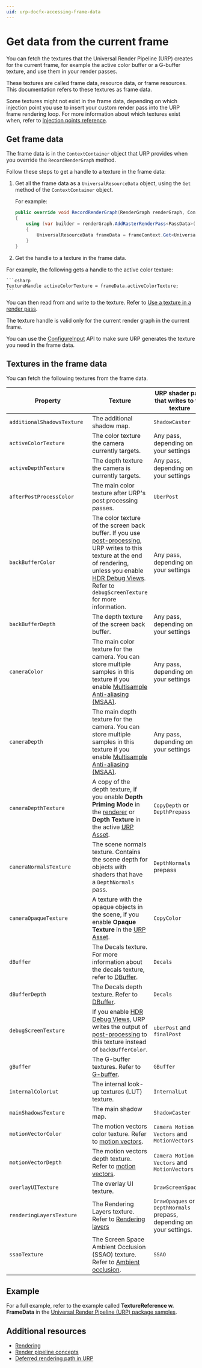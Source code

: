 ```yaml
---
uid: urp-docfx-accessing-frame-data
---
```

# Get data from the current frame

You can fetch the textures that the Universal Render Pipeline (URP) creates for the current frame, for example the active color buffer or a G-buffer texture, and use them in your render passes.

These textures are called frame data, resource data, or frame resources. This documentation refers to these textures as frame data.

Some textures might not exist in the frame data, depending on which injection point you use to insert your custom render pass into the URP frame rendering loop. For more information about which textures exist when, refer to [Injection points reference](customize/custom-pass-injection-points.md).

## Get frame data

The frame data is in the `ContextContainer` object that URP provides when you override the `RecordRenderGraph` method.

Follow these steps to get a handle to a texture in the frame data:

1. Get all the frame data as a `UniversalResourceData` object, using the `Get` method of the `ContextContainer` object.

    For example:

    ```csharp
    public override void RecordRenderGraph(RenderGraph renderGraph, ContextContainer frameContext)
    {
        using (var builder = renderGraph.AddRasterRenderPass<PassData>("Get frame data", out var passData))
        {
            UniversalResourceData frameData = frameContext.Get<UniversalResourceData>();
        }
    }
    ```

2. Get the handle to a texture in the frame data.

For example, the following gets a handle to the active color texture:

    ```csharp
    TextureHandle activeColorTexture = frameData.activeColorTexture;
    ```

You can then read from and write to the texture. Refer to [Use a texture in a render pass](render-graph-read-write-texture.md).

The texture handle is valid only for the current render graph in the current frame.

You can use the [ConfigureInput](xref:UnityEngine.Rendering.Universal.ScriptableRenderPass.ConfigureInput(UnityEngine.Rendering.Universal.ScriptableRenderPassInput)) API to make sure URP generates the texture you need in the frame data.

## Textures in the frame data

You can fetch the following textures from the frame data.

| **Property** | **Texture** | **URP shader pass that writes to the texture** |
|-|-|-|
| `additionalShadowsTexture ` | The additional shadow map. | `ShadowCaster` |
| `activeColorTexture` | The color texture the camera  currently targets. | Any pass, depending on your settings |
| `activeDepthTexture` | The depth texture the camera is currently targets. | Any pass, depending on your settings |
| `afterPostProcessColor` | The main color texture after URP's post processing passes. | `UberPost` |
| `backBufferColor ` | The color texture of the screen back buffer. If you use [post-processing](integration-with-post-processing.md), URP writes to this texture at the end of rendering, unless you enable [HDR Debug Views](post-processing/hdr-output.md#hdr-debug-views). Refer to `debugScreenTexture` for more information. | Any pass, depending on your settings | 
| `backBufferDepth ` | The depth texture of the screen back buffer. | Any pass, depending on your settings | 
| `cameraColor` | The main color texture for the camera. You can store multiple samples in this texture if you enable [Multisample Anti-aliasing (MSAA)](anti-aliasing.md#msaa). | Any pass, depending on your settings | 
| `cameraDepth` | The main depth texture for the camera. You can store multiple samples in this texture if you enable [Multisample Anti-aliasing (MSAA)](anti-aliasing.md#msaa). | Any pass, depending on your settings | 
| `cameraDepthTexture` | A copy of the depth texture, if you enable **Depth Priming Mode** in the [renderer](urp-universal-renderer.md) or **Depth Texture** in the active [URP Asset](universalrp-asset.md). | `CopyDepth` or `DepthPrepass` |
| `cameraNormalsTexture` | The scene normals texture. Contains the scene depth for objects with shaders that have a `DepthNormals` pass. | `DepthNormals` prepass |
| `cameraOpaqueTexture` | A texture with the opaque objects in the scene, if you enable **Opaque Texture** in the [URP Asset](universalrp-asset.md). | `CopyColor` |
| `dBuffer` | The Decals texture. For more information about the decals texture, refer to [DBuffer](renderer-feature-decal.md#dbuffer). | `Decals` |
| `dBufferDepth` | The Decals depth texture. Refer to [DBuffer](renderer-feature-decal.md#dbuffer). | `Decals` |
| `debugScreenTexture` | If you enable [HDR Debug Views](post-processing/hdr-output.md#hdr-debug-views), URP writes the output of [post-processing](integration-with-post-processing.md) to this texture instead of `backBufferColor`. | `uberPost` and `finalPost` |
| `gBuffer` | The G-buffer textures. Refer to [G-buffer](rendering/deferred-rendering-path.md#g-buffer-layout). | `GBuffer`  |
| `internalColorLut` | The internal look-up textures (LUT) texture. | `InternalLut` |
| `mainShadowsTexture ` | The main shadow map. | `ShadowCaster` |
| `motionVectorColor` | The motion vectors color texture. Refer to [motion vectors](features/motion-vectors.md). | `Camera Motion Vectors` and `MotionVectors` |
| `motionVectorDepth` | The motion vectors depth texture. Refer to [motion vectors](features/motion-vectors.md). | `Camera Motion Vectors` and `MotionVectors` |
| `overlayUITexture` | The overlay UI texture. | `DrawScreenSpaceUI` |
| `renderingLayersTexture` | The Rendering Layers texture. Refer to [Rendering layers](features/rendering-layers.md) | `DrawOpaques` or the `DepthNormals` prepass, depending on your settings. |
| `ssaoTexture` | The Screen Space Ambient Occlusion (SSAO) texture. Refer to [Ambient occlusion](post-processing-ssao.md). | `SSAO` |

## Example

For a full example, refer to the example called **TextureReference w. FrameData** in the [Universal Render Pipeline (URP) package samples](package-samples.md).

## Additional resources

- [Rendering](rendering-in-universalrp.md)
- [Render pipeline concepts](urp-concepts.md)
- [Deferred rendering path in URP](rendering/deferred-rendering-path.md)

